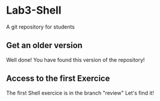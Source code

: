 # Lab3-Shell
A git repository for students

## Get an older version

Well done! You have found this version of the repository!

## Access to the first Exercice

The first Shell exercice is in the branch "review"
Let's find it!
